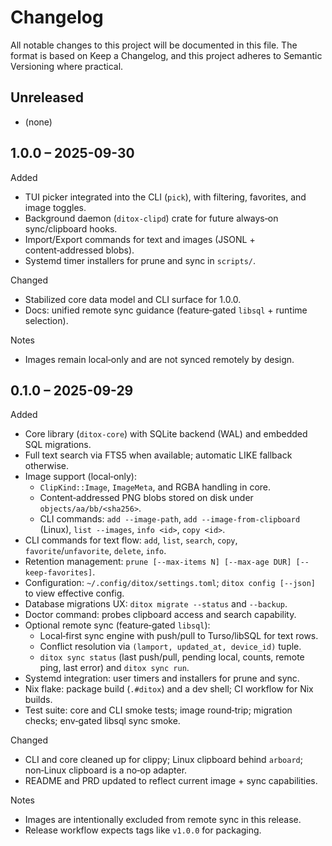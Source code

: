 Changelog
=========

All notable changes to this project will be documented in this file.
The format is based on Keep a Changelog, and this project adheres to
Semantic Versioning where practical.

Unreleased
----------
- (none)

1.0.0 – 2025-09-30
------------------

Added
- TUI picker integrated into the CLI (`pick`), with filtering, favorites, and image toggles.
- Background daemon (`ditox-clipd`) crate for future always‑on sync/clipboard hooks.
- Import/Export commands for text and images (JSONL + content‑addressed blobs).
- Systemd timer installers for prune and sync in `scripts/`.

Changed
- Stabilized core data model and CLI surface for 1.0.0.
- Docs: unified remote sync guidance (feature‑gated `libsql` + runtime selection).

Notes
- Images remain local‑only and are not synced remotely by design.

0.1.0 – 2025-09-29
------------------

Added
- Core library (`ditox-core`) with SQLite backend (WAL) and embedded SQL migrations.
- Full text search via FTS5 when available; automatic LIKE fallback otherwise.
- Image support (local‑only):
  - `ClipKind::Image`, `ImageMeta`, and RGBA handling in core.
  - Content‑addressed PNG blobs stored on disk under `objects/aa/bb/<sha256>`.
  - CLI commands: `add --image-path`, `add --image-from-clipboard` (Linux), `list --images`, `info <id>`, `copy <id>`.
- CLI commands for text flow: `add`, `list`, `search`, `copy`, `favorite`/`unfavorite`, `delete`, `info`.
- Retention management: `prune [--max-items N] [--max-age DUR] [--keep-favorites]`.
- Configuration: `~/.config/ditox/settings.toml`; `ditox config [--json]` to view effective config.
- Database migrations UX: `ditox migrate --status` and `--backup`.
- Doctor command: probes clipboard access and search capability.
- Optional remote sync (feature‑gated `libsql`):
  - Local‑first sync engine with push/pull to Turso/libSQL for text rows.
  - Conflict resolution via `(lamport, updated_at, device_id)` tuple.
  - `ditox sync status` (last push/pull, pending local, counts, remote ping, last error) and `ditox sync run`.
- Systemd integration: user timers and installers for prune and sync.
- Nix flake: package build (`.#ditox`) and a dev shell; CI workflow for Nix builds.
- Test suite: core and CLI smoke tests; image round‑trip; migration checks; env‑gated libsql sync smoke.

Changed
- CLI and core cleaned up for clippy; Linux clipboard behind `arboard`; non‑Linux clipboard is a no‑op adapter.
- README and PRD updated to reflect current image + sync capabilities.

Notes
- Images are intentionally excluded from remote sync in this release.
- Release workflow expects tags like `v1.0.0` for packaging.
